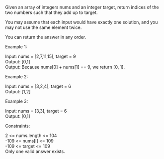 Given an array of integers nums and an integer target, return indices of the two numbers such that they add up to target.

You may assume that each input would have exactly one solution, and you may not use the same element twice.

You can return the answer in any order.

 

Example 1:

Input: nums = [2,7,11,15], target = 9  
Output: [0,1]  
Output: Because nums[0] + nums[1] == 9, we return [0, 1].

Example 2:

Input: nums = [3,2,4], target = 6  
Output: [1,2]

Example 3:

Input: nums = [3,3], target = 6  
Output: [0,1]
 

Constraints:

2 <= nums.length <= 104  
-109 <= nums[i] <= 109  
-109 <= target <= 109  
Only one valid answer exists.

